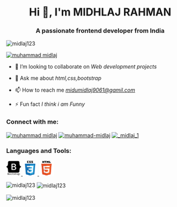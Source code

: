 # <h1 align="center">Hi 👋, I'm MIDHLAJ RAHMAN </h1>
<h3 align="center">A passionate frontend developer from India</h3>

<p align="left"> <img src="https://komarev.com/ghpvc/?username=midlaj123&label=Profile%20views&color=0e75b6&style=flat" alt="midlaj123" /> </p>

<p align="left"> <a href="https://twitter.com/midhlaj_rahman" target="blank"><img src="https://img.shields.io/twitter/follow/muhammad midlaj?logo=twitter&style=for-the-badge" alt="muhammad midlaj" /></a> </p>

- 👯 I’m looking to collaborate on *Web development projects*

- 💬 Ask me about *html,css,bootstrap*

- 📫 How to reach me *midumidlaj9061@gamil.com*

- ⚡ Fun fact *I think i am Funny*

<h3 align="left">Connect with me:</h3>
<p align="left">
<a href="https://twitter.com/muhammad midlaj" target="blank"><img align="center" src="https://raw.githubusercontent.com/rahuldkjain/github-profile-readme-generator/master/src/images/icons/Social/twitter.svg" alt="muhammad midlaj" height="30" width="40" /></a>
<a href="https://linkedin.com/in/muhammad-midlaj" target="blank"><img align="center" src="https://raw.githubusercontent.com/rahuldkjain/github-profile-readme-generator/master/src/images/icons/Social/linked-in-alt.svg" alt="muhammad-midlaj" height="30" width="40" /></a>
<a href="https://instagram.com/innocent._._heart" target="blank"><img align="center" src="https://raw.githubusercontent.com/rahuldkjain/github-profile-readme-generator/master/src/images/icons/Social/instagram.svg" alt="_midlaj_1" height="30" width="40" /></a>
</p>

<h3 align="left">Languages and Tools:</h3>
<p align="left"> <a href="https://getbootstrap.com" target="_blank" rel="noreferrer"> <img src="https://raw.githubusercontent.com/devicons/devicon/master/icons/bootstrap/bootstrap-plain-wordmark.svg" alt="bootstrap" width="40" height="40"/> </a> <a href="https://www.w3schools.com/css/" target="_blank" rel="noreferrer"> <img src="https://raw.githubusercontent.com/devicons/devicon/master/icons/css3/css3-original-wordmark.svg" alt="css3" width="40" height="40"/> </a> <a href="https://www.w3.org/html/" target="_blank" rel="noreferrer"> <img src="https://raw.githubusercontent.com/devicons/devicon/master/icons/html5/html5-original-wordmark.svg" alt="html5" width="40" height="40"/> </a> </p>

<p><img align="left" src="https://github-readme-stats.vercel.app/api/top-langs?username=midlaj123&show_icons=true&locale=en&layout=compact" alt="midlaj123" /></p>

<p>&nbsp;<img align="center" src="https://github-readme-stats.vercel.app/api?username=midlaj123&show_icons=true&locale=en" alt="midlaj123" /></p>

<p><img align="center" src="https://github-readme-streak-stats.herokuapp.com/?user=midlaj123&" alt="midlaj123" /></p>


